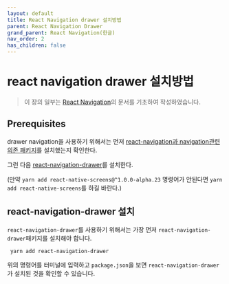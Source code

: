 ```yaml
---
layout: default
title: React Navigation drawer 설치방법
parent: React Navigation Drawer
grand_parent: React Navigation(한글)
nav_order: 2
has_children: false
---
```


# react navigation drawer 설치방법

>  이 장의 일부는 [React Navigation](https://reactnavigation.org/docs/en/drawer-navigator.html)의 문서를 기초하여 작성하였습니다.

## Prerequisites

drawer navigation을 사용하기 위해서는 먼저 [react-navigation과 navigation관련 의존 패키지](https://reactnavigation.org/docs/en/getting-started.html)를 설치했는지 확인한다.

그런 다음 [react-navigation-drawer](https://github.com/react-navigation/drawer)를 설치한다.

(만약 `yarn add react-native-screens@^1.0.0-alpha.23` 명령어가 안된다면 `yarn add react-native-screens`를 하길 바란다.)

## react-navigation-drawer 설치

`react-navigation-drawer`를 사용하기 위해서는 가장 먼저 `react-navigation-drawer`패키지를 설치해야 합니다.

```shell
 yarn add react-navigation-drawer
```

위의 명령어를 터미널에 입력하고 `package.json`을 보면 `react-navigation-drawer`가 설치된 것을 확인할 수 있습니다.
